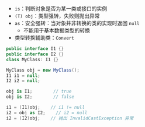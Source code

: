 - `is`：判断对象是否为某一类或接口的实例
- `(T) obj`：类型强转，失败则抛出异常
- `as`：安全强转：当对象并非转换的类的实现时返回 `null`
	- 不能用于基本数据类型的转换
- 类型转换辅助类：`Convert`

```csharp
public interface I1 {}
public interface I2 {}
class MyClass: I1 {}

MyClass obj = new MyClass();
I1 i1 = null;
I2 i2 = null;

obj is I1;        // true
obj is I2;        // false

i1 = (I1)obj;    // i1 != null
i2 = obj as I2;    // i2 = null
i2 = (I2)obj;    // 抛出 InvalidCastException 异常
```
